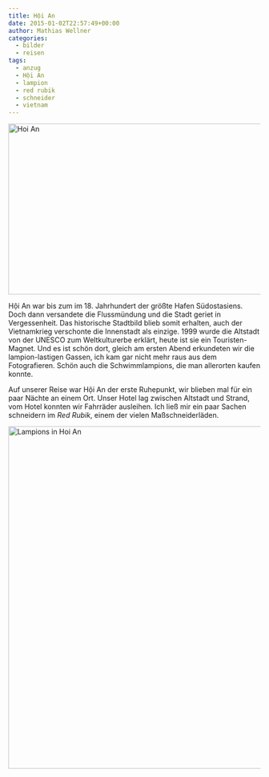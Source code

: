 ```yaml
---
title: Hội An
date: 2015-01-02T22:57:49+00:00
author: Mathias Wellner
categories:
  - bilder
  - reisen
tags:
  - anzug
  - Hội An
  - lampion
  - red rubik
  - schneider
  - vietnam
---
```

<a data-flickr-embed="true"  href="https://www.flickr.com/photos/mwellner/34249574535/in/dateposted-public/" title="Hoi An"><img src="https://c1.staticflickr.com/5/4188/34249574535_7915cef319_b.jpg" width="1024" height="341" alt="Hoi An"></a>

Hội An war bis zum im 18. Jahrhundert der größte Hafen Südostasiens. Doch dann versandete die Flussmündung und die Stadt geriet in Vergessenheit. Das historische Stadtbild blieb somit erhalten, auch der Vietnamkrieg verschonte die Innenstadt als einzige. 1999 wurde die Altstadt von der UNESCO zum Weltkulturerbe erklärt, heute ist sie ein Touristen-Magnet. Und es ist schön dort, gleich am ersten Abend erkundeten wir die lampion-lastigen Gassen, ich kam gar nicht mehr raus aus dem Fotografieren. Schön auch die Schwimmlampions, die man allerorten kaufen konnte. 

Auf unserer Reise war Hội An der erste Ruhepunkt, wir blieben mal für ein paar Nächte an einem Ort. Unser Hotel lag zwischen Altstadt und Strand, vom Hotel konnten wir Fahrräder ausleihen. Ich ließ mir ein paar Sachen schneidern im _Red Rubik_, einem der vielen Maßschneiderläden. 

<a data-flickr-embed="true"  href="https://www.flickr.com/photos/mwellner/33865898160/in/dateposted-public/" title="Lampions in Hoi An"><img src="https://c1.staticflickr.com/3/2828/33865898160_ca25ab592e_b.jpg" width="1024" height="683" alt="Lampions in Hoi An"></a>

<script async src="//embedr.flickr.com/assets/client-code.js" charset="utf-8"></script>